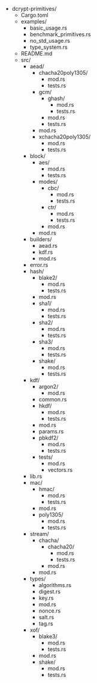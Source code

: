 - dcrypt-primitives/
  - Cargo.toml
  - examples/
    - basic_usage.rs
    - benchmark_primitives.rs
    - no_std_usage.rs
    - type_system.rs
  - README.md
  - src/
    - aead/
      - chacha20poly1305/
        - mod.rs
        - tests.rs
      - gcm/
        - ghash/
          - mod.rs
          - tests.rs
        - mod.rs
        - tests.rs
      - mod.rs
      - xchacha20poly1305/
        - mod.rs
        - tests.rs
    - block/
      - aes/
        - mod.rs
        - tests.rs
      - modes/
        - cbc/
          - mod.rs
          - tests.rs
        - ctr/
          - mod.rs
          - tests.rs
        - mod.rs
      - mod.rs
    - builders/
      - aead.rs
      - kdf.rs
      - mod.rs
    - error.rs
    - hash/
      - blake2/
        - mod.rs
        - tests.rs
      - mod.rs
      - sha1/
        - mod.rs
        - tests.rs
      - sha2/
        - mod.rs
        - tests.rs
      - sha3/
        - mod.rs
        - tests.rs
      - shake/
        - mod.rs
        - tests.rs
    - kdf/
      - argon2/
        - mod.rs
      - common.rs
      - hkdf/
        - mod.rs
        - tests.rs
      - mod.rs
      - params.rs
      - pbkdf2/
        - mod.rs
        - tests.rs
      - tests/
        - mod.rs
        - vectors.rs
    - lib.rs
    - mac/
      - hmac/
        - mod.rs
        - tests.rs
      - mod.rs
      - poly1305/
        - mod.rs
        - tests.rs
    - stream/
      - chacha/
        - chacha20/
          - mod.rs
          - tests.rs
        - mod.rs
      - mod.rs
    - types/
      - algorithms.rs
      - digest.rs
      - key.rs
      - mod.rs
      - nonce.rs
      - salt.rs
      - tag.rs
    - xof/
      - blake3/
        - mod.rs
        - tests.rs
      - mod.rs
      - shake/
        - mod.rs
        - tests.rs
